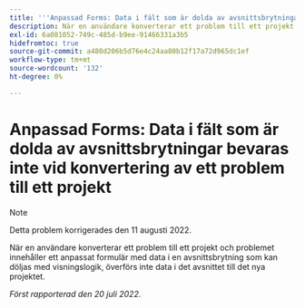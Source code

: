 ```yaml
---
title: '''Anpassad Forms: Data i fält som är dolda av avsnittsbrytningar bevaras inte när du konverterar ett problem till ett projekt'
description: När en användare konverterar ett problem till ett projekt och problemet innehåller ett anpassat formulär med data i en avsnittsbrytning som kan döljas med visningslogik, överförs inte data i det avsnittet till det nya projektet.
exl-id: 6a081052-749c-485d-b9ee-91466331a3b5
hidefromtoc: true
source-git-commit: a480d206b5d76e4c24aa80b12f17a72d965dc1ef
workflow-type: tm+mt
source-wordcount: '132'
ht-degree: 0%

---
```


# Anpassad Forms: Data i fält som är dolda av avsnittsbrytningar bevaras inte vid konvertering av ett problem till ett projekt

>[!NOTE]
>
> Detta problem korrigerades den 11 augusti 2022.

När en användare konverterar ett problem till ett projekt och problemet innehåller ett anpassat formulär med data i en avsnittsbrytning som kan döljas med visningslogik, överförs inte data i det avsnittet till det nya projektet.

_Först rapporterad den 20 juli 2022._
